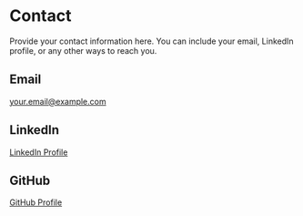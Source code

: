 # Contact

Provide your contact information here. You can include your email, LinkedIn profile, or any other ways to reach you.

## Email

<your.email@example.com>

## LinkedIn

[LinkedIn Profile](https://www.linkedin.com/in/yourprofile)

## GitHub

[GitHub Profile](https://github.com/yourusername)
